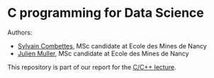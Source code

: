 # C programming for Data Science

Authors:
- [Sylvain Combettes](https://www.linkedin.com/in/sylvain-combettes), MSc candidate at Ecole des Mines de Nancy
- [Julien Muller](https://fr.linkedin.com/in/julien-muller-9b3a77166), MSc candidate at Ecole des Mines de Nancy

This repository is part of our report for the [C/C++ lecture](https://www.depinfonancy.net/cours-%C3%A9lectifs/ces7aj).
